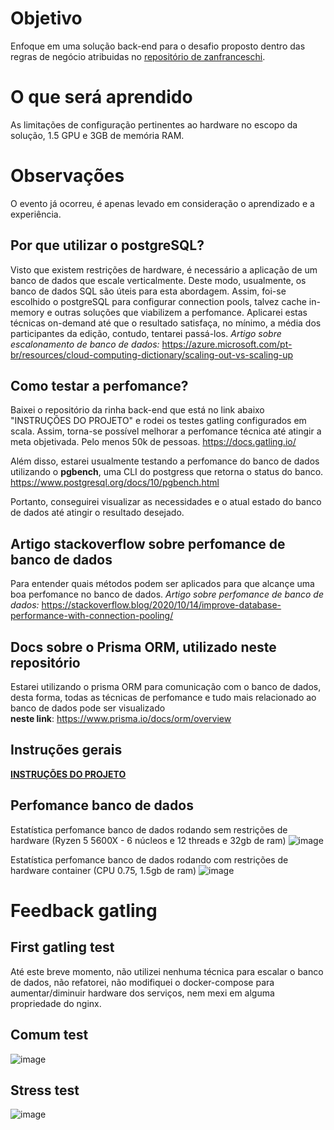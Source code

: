 # Objetivo

Enfoque em uma solução back-end para o desafio proposto dentro das regras de negócio atribuidas no <a href="https://github.com/zanfranceschi/rinha-de-backend-2023-q3"><u>repositório de zanfranceschi</u></a>.

# O que será aprendido

As limitações de configuração pertinentes ao hardware no escopo da solução, 1.5 GPU e 3GB de memória RAM.

# Observações

O evento já ocorreu, é apenas levado em consideração o aprendizado e a experiência.

## Por que utilizar o postgreSQL?

Visto que existem restrições de hardware, é necessário a aplicação de um banco de dados que escale verticalmente. Deste modo, usualmente, os banco de dados SQL são úteis para esta abordagem. Assim, foi-se escolhido o postgreSQL para configurar connection pools, talvez cache in-memory e outras soluções que viabilizem a perfomance. Aplicarei estas técnicas on-demand até que o resultado satisfaça, no mínimo, a média dos participantes da edição, contudo, tentarei passá-los.
<i>Artigo sobre escalonamento de banco de dados:</i> https://azure.microsoft.com/pt-br/resources/cloud-computing-dictionary/scaling-out-vs-scaling-up

## Como testar a perfomance?
Baixei o repositório da rinha back-end que está no link abaixo "INSTRUÇÕES DO PROJETO" e rodei os testes gatling configurados em scala. Assim, torna-se possível melhorar a perfomance técnica até atingir a meta objetivada. Pelo menos 50k de pessoas.
https://docs.gatling.io/

Além disso, estarei usualmente testando a perfomance do banco de dados utilizando o <b>pgbench</b>, uma CLI do postgress que retorna o status do banco. 
https://www.postgresql.org/docs/10/pgbench.html

Portanto, conseguirei visualizar as necessidades e o atual estado do banco de dados até atingir o resultado desejado.

## Artigo stackoverflow sobre perfomance de banco de dados
Para entender quais métodos podem ser aplicados para que alcançe uma boa perfomance no banco de dados.
<i>Artigo sobre perfomance de banco de dados:</i> https://stackoverflow.blog/2020/10/14/improve-database-performance-with-connection-pooling/

## Docs sobre o Prisma ORM, utilizado neste repositório
Estarei utilizando o prisma ORM para comunicação com o banco de dados, desta forma, todas as técnicas de perfomance e tudo mais relacionado ao banco de dados pode ser visualizado<br><b>neste link</b>: https://www.prisma.io/docs/orm/overview

## Instruções gerais

<a href="https://github.com/zanfranceschi/rinha-de-backend-2023-q3/blob/main/INSTRUCOES.md"><b><u>INSTRUÇÕES DO PROJETO</u></b></a>

## Perfomance banco de dados
Estatística perfomance banco de dados rodando sem restrições de hardware (Ryzen 5 5600X - 6 núcleos e 12 threads e 32gb de ram)
![image](https://github.com/wrspada02/rinha-backend/assets/90157791/488a746d-05cb-4667-8773-2f3dcbe5e15a)

Estatística perfomance banco de dados rodando com restrições de hardware container (CPU 0.75, 1.5gb de ram)
![image](https://github.com/user-attachments/assets/a204f84f-1f66-4d21-b5cd-e29281dfea27)


# Feedback gatling
## First gatling test
Até este breve momento, não utilizei nenhuma técnica para escalar o banco de dados, não refatorei, não modifiquei o docker-compose para aumentar/diminuir hardware dos serviços, nem mexi em alguma propriedade do nginx.

## Comum test
![image](https://github.com/user-attachments/assets/0ae85f99-f3e9-4506-8f46-01654469bcc0)

## Stress test
![image](https://github.com/user-attachments/assets/68b1d442-53d9-4366-9bf9-5b7d53b25eb6)




